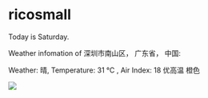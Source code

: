 # ricosmall

Today is Saturday.

Weather infomation of 深圳市南山区， 广东省， 中国: 

Weather: 晴, Temperature: 31 ℃ , Air Index: 18 优高温 橙色

<img src="https://github-readme-stats.vercel.app/api?username=ricosmall&show_icons=true" />
